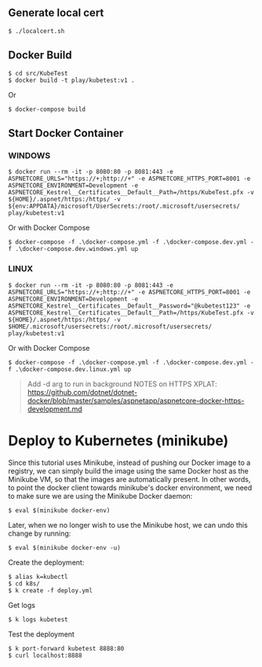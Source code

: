 ## Generate local cert 

```
$ ./localcert.sh
```

## Docker Build

```
$ cd src/KubeTest
$ docker build -t play/kubetest:v1 .
```

Or

```
$ docker-compose build
```

## Start Docker Container

### WINDOWS
```
$ docker run --rm -it -p 8080:80 -p 8081:443 -e ASPNETCORE_URLS="https://+;http://+" -e ASPNETCORE_HTTPS_PORT=8001 -e ASPNETCORE_ENVIRONMENT=Development -e ASPNETCORE_Kestrel__Certificates__Default__Path=/https/KubeTest.pfx -v ${HOME}/.aspnet/https:/https/ -v ${env:APPDATA}/microsoft/UserSecrets:/root/.microsoft/usersecrets/ play/kubetest:v1
```

Or with Docker Compose

```
$ docker-compose -f .\docker-compose.yml -f .\docker-compose.dev.yml -f .\docker-compose.dev.windows.yml up
```

### LINUX
```
$ docker run --rm -it -p 8080:80 -p 8081:443 -e ASPNETCORE_URLS="https://+;http://+" -e ASPNETCORE_HTTPS_PORT=8001 -e ASPNETCORE_ENVIRONMENT=Development -e ASPNETCORE_Kestrel__Certificates__Default__Password="@kubetest123" -e ASPNETCORE_Kestrel__Certificates__Default__Path=/https/KubeTest.pfx -v ${HOME}/.aspnet/https:/https/ -v $HOME/.microsoft/usersecrets:/root/.microsoft/usersecrets/ play/kubetest:v1
```

Or with Docker Compose

```
$ docker-compose -f .\docker-compose.yml -f .\docker-compose.dev.yml -f .\docker-compose.dev.linux.yml up
```

> Add -d arg to run in background
> NOTES on HTTPS XPLAT: https://github.com/dotnet/dotnet-docker/blob/master/samples/aspnetapp/aspnetcore-docker-https-development.md

# Deploy to Kubernetes (minikube)

Since this tutorial uses Minikube, instead of pushing our Docker image to a registry, we can simply build the image using the same Docker host as the Minikube VM, so that the images are automatically present. In other words, to point the docker client towards minikube's docker environment, we need to make sure we are using the Minikube Docker daemon:

```
$ eval $(minikube docker-env)
```

Later, when we no longer wish to use the Minikube host, we can undo this change by running:

```
$ eval $(minikube docker-env -u)
```

Create the deployment:

```
$ alias k=kubectl
$ cd k8s/
$ k create -f deploy.yml
```

Get logs

```
$ k logs kubetest
```

Test the deployment

```
$ k port-forward kubetest 8888:80
$ curl localhost:8888
```
